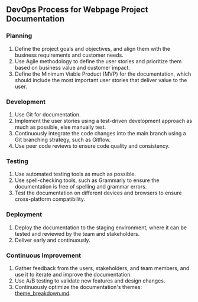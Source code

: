 ## DevOps Process for Webpage Project Documentation

### Planning

1. Define the project goals and objectives, and align them with the business requirements and customer needs.
2. Use Agile methodology to define the user stories and prioritize them based on business value and customer impact.
3. Define the Minimum Viable Product (MVP) for the documentation, which should include the most important user stories that deliver value to the user.


### Development

1. Use Git for documentation.
2. Implement the user stories using a test-driven development approach as much as possible, else manually test.
3. Continuously integrate the code changes into the main branch using a Git branching strategy, such as Gitflow.
4. Use peer code reviews to ensure code quality and consistency.

### Testing

1. Use automated testing tools as much as possible.
2. Use spell-checking tools, such as Grammarly to ensure the documentation is free of spelling and grammar errors.
3. Test the documentation on different devices and browsers to ensure cross-platform compatibility.

### Deployment

1. Deploy the documentation to the staging environment, where it can be tested and reviewed by the team and stakeholders.
2. Deliver early and continuously.


### Continuous Improvement

1. Gather feedback from the users, stakeholders, and team members, and use it to iterate and improve the documentation.
2. Use A/B testing to validate new features and design changes.
3. Continuously optimize the documentation's themes: [theme_breakdown.md](theme_breakdown.md).
